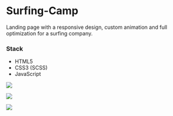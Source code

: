 # Surfing-Camp

Landing page with a responsive design, custom animation and full optimization for a surfing company.

### Stack

- HTML5
- CSS3 (SCSS)
- JavaScript

![](https://res.cloudinary.com/multipleillusionsi/image/upload/v1574453195/individual/SurfingCamp-1_ssdnrv.jpg)

![](https://res.cloudinary.com/multipleillusionsi/image/upload/v1574453195/individual/SurfingCamp-3_lt9dqf.jpg)

![](https://res.cloudinary.com/multipleillusionsi/image/upload/v1574453195/individual/SurfingCamp-4_j1ezht.jpg)
